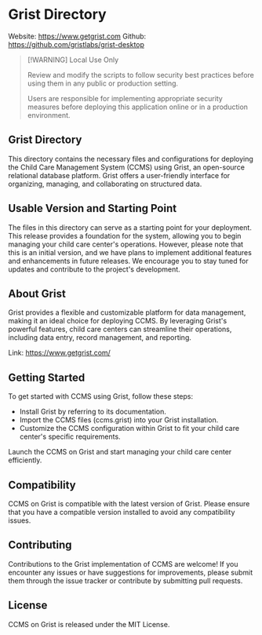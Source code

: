 # Grist Directory

Website: https://www.getgrist.com
Github: https://github.com/gristlabs/grist-desktop

>[!WARNING] Local Use Only
>
>Review and modify the scripts to follow security best practices before using them in any public or production setting.
>
>Users are responsible for implementing appropriate security measures before deploying this application online or in a production environment.
>

## Grist Directory
This directory contains the necessary files and configurations for deploying the Child Care Management System (CCMS) using Grist, an open-source relational database platform. Grist offers a user-friendly interface for organizing, managing, and collaborating on structured data.

## Usable Version and Starting Point
The files in this directory can serve as a starting point for your deployment. This release provides a foundation for the system, allowing you to begin managing your child care center's operations. However, please note that this is an initial version, and we have plans to implement additional features and enhancements in future releases. We encourage you to stay tuned for updates and contribute to the project's development.

## About Grist
Grist provides a flexible and customizable platform for data management, making it an ideal choice for deploying CCMS. By leveraging Grist's powerful features, child care centers can streamline their operations, including data entry, record management, and reporting.

Link: https://www.getgrist.com/

## Getting Started
To get started with CCMS using Grist, follow these steps:

- Install Grist by referring to its documentation.
- Import the CCMS files (ccms.grist) into your Grist installation.
- Customize the CCMS configuration within Grist to fit your child care center's specific requirements.

Launch the CCMS on Grist and start managing your child care center efficiently.

## Compatibility
CCMS on Grist is compatible with the latest version of Grist. Please ensure that you have a compatible version installed to avoid any compatibility issues.

## Contributing
Contributions to the Grist implementation of CCMS are welcome! If you encounter any issues or have suggestions for improvements, please submit them through the issue tracker or contribute by submitting pull requests.

## License
CCMS on Grist is released under the MIT License.
